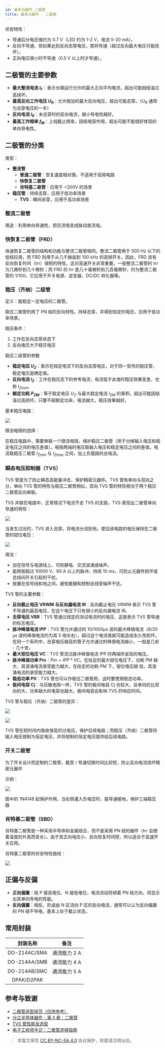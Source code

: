 ```yaml
---
id: 基本元器件-二极管
title: 基本元器件 - 二极管
---
```


伏安特性：

- 导通后分电压值约为 0.7 V（LED 约为 1-2 V，电流 5-20 mA）。
- 反向不导通，但如果达到反向击穿电压，那将导通（超过反向最大电压可能烧坏）。
- 正向电压很小时不导通（0.5 V 以上时才导通）。

## 二极管的主要参数

- **最大整流电流 $I_F$**：表示长期运行允许的最大正向平均电流，超出可能因结温过高烧坏。
- **最高反向工作电压 $U_R$**：允许施加的最大反向电压，超出可能击穿。（$U_R$ 通常为击穿电压的一半）
- **反向电流 $I_R$**：未击穿时的反向电流，越小导电性越好。
- **最高工作频率 $f_M$**：上线截止频率。因结电容作用，超出可能不能很好体现的单向导电性。

## 二极管的分类

类型：

- **整流管**
    - **普通二极管**：恢复速度相对慢，不适用于高频电路
    - **快恢复二极管**
    - **肖特基二极管**：应用于 <200V 的场景
- **稳压管**：持续击穿，应用于低功率场景
    - **TVS**：瞬间击穿，应用于高功率场景

### 整流二极管

用途：利用单向导通性，把交流电变成脉动直流电。

### 快恢复二极管（FRD）

快速恢复二极管的结构和功能与整流二极管相同。整流二极管用于 500 Hz 以下的低频应用，而 FRD 则用于从几千赫兹到 100 kHz 的高频开关。因此，FRD 具有反向恢复时间（trr）很短的特性，这对高速开关非常重要。一般整流二极管的 trr 为几微秒到几十微秒；而 FRD 的 trr 是几十毫微秒到几百毫微秒，约为整流二极管的 1/100。它应用于开关电源、逆变器、DC/DC 转化器等。

### 稳压（齐纳）二级管

定义：能稳定一定电压的二极管。

稳压二极管利用了 PN 结的反向特性。持续击穿，并得到恒定的电压，应用于低功率场景。

稳压条件：

1. 工作在反向击穿状态下
2. 反向电压大于稳压电压

稳压二级管的参数

- **稳定电压 $U_Z$**：表示在规定电流下的反向击穿电压，对于同一型号的稳压管，稳定电压是确定值。
- **反向电流 $I_Z$**：工作在稳压态下的参考电流，电流低于此值时稳压效果变差，也称 ${I_Z}_{min}$。
- **额定功耗 $P_{ZM}$**：等于稳定电压 $U_Z$ 与最大稳定电流 $I_{ZM}$ 的乘积。超出可能因结温过高损坏。只要不超额定功率，电流越大，稳压效果越好。

基本稳压电路：

![](https://wiki-media-1253965369.cos.ap-guangzhou.myqcloud.com/img/20210605133717.png)

限流电阻的选择：

在稳压电路中，需要串联一个限流电阻，保护稳压二极管（用于分掉输入电压和稳定电压之间的电压差值）。电阻两端的电压取输入电压和稳定电压之间的差值，电流取稳压二极管 ${I_Z}_{min}$ 与 ${I_Z}_{max}$ 之间，加上负载路的总电流。

### 瞬态电压抑制器（TVS）

TVS 管是为了防止瞬态高能量冲击，保护精密元器件。TVS 管有单向与双向之分，单向 TVS 管的特性与稳压二极管相似，双向 TVS 管的特性相当于两个稳压二极管反向串联。

TVS 并联在电路中，正常情况下电流不走 TVS 的支路，TVS 表现出二极管单向导通的特性：

![](https://wiki-media-1253965369.cos.ap-guangzhou.myqcloud.com/img/20210725114841.png)

当发生过压时，TVS 进入击穿，将电流分流到地，使后续电路的电压保持在二极管的钳位电压：

![](https://wiki-media-1253965369.cos.ap-guangzhou.myqcloud.com/img/20210725114952.png)

用法：

- 加在信号与电源线上，可防静电、交流浪涌或噪声。
- 能释放超过 10000 V、60 A 以上的脉冲，持续 10 ms，可防止元器件损坏或总线间开关引起的干扰。
- 放置在信号线和地之间，避免数据和控制总线受噪声干扰。

TVS 管的主要参数：

- **反向截止电压 VRWM 与反向漏电流 IR**：反向截止电压 VRWM 表示 TVS 管不导通的最高电压，在这个电压下只有很小的反向漏电流 IR。
- **击穿电压 VBR**：TVS 管通过规定的测试电流时的电压，这是表示 TVS 管导通的标志电压。
- **脉冲峰值电流 IPP**：TVS 管允许通过的 10/1000μs 波的最大峰值电流（8/20 μs 波的峰值电流约为其 5 倍左右），超过这个电流值就可能造成永久性损坏。在同一个系列中，击穿电压越高的管子允许通过的峰值电流越小，一般是几安 - 几十安。
- **最大钳位电压 VC**：TVS 管流过脉冲峰值电流 IPP 时两端所呈现的电压。
- **脉冲峰值功率 Pm**：$Pm=IPP*VC$。在给定的最大钳位电压下，功耗 PM 越大，其浪涌电流承受能力越大，在给定的功耗 PM 下，钳位电压越 低，其浪涌电流的承受能力越大。
- **稳态功率 P0**：TVS 管也可以作稳压二极管用，这时要使用稳态功率。
- **极间电容 Cj**：与压敏电阻一样，TVS 管的极间电容 Cj 也较大，且单向的比双向的大，功率越大的电容也越大，极间电容会影响 TVS 的响应时间。

TVS 管与稳压（齐纳）二极管的差异：

![](https://wiki-media-1253965369.cos.ap-guangzhou.myqcloud.com/img/20210725115837.png)

![](https://wiki-media-1253965369.cos.ap-guangzhou.myqcloud.com/img/20210725121636.png)

TVS 管在短时间内吸收很高的过电压，保护后续电路；而稳压（齐纳）二极管将输入电压钳制为恒定电压，并将钳制的恒定电压提供给后续电路。

### 开关二极管

为了开关设计而定制的二极管，截至 / 导通切换时间比较短，防止反向电流烧坏精密元器件

示例：

![](https://wiki-media-1253965369.cos.ap-guangzhou.myqcloud.com/img/20210605134740.png)

图中的 1N4148 起保护作用，当右侧灌入负电压时，能导通接地，保护三端稳压器

### 肖特基二极管（SBD）

肖特基二极管是一种采用半导体和金属结合，而不是采用 PN 结的器件（trr 会随着温度的升高而变长）。由于其正向电压小，反向恢复时间短，所以适合于高速开关应用。

肖特基二极管的伏安特性曲线：

![](https://wiki-media-1253965369.cos.ap-guangzhou.myqcloud.com/img/20210725123204.png)

## 正偏与反偏

- **正向偏置**：指 P 接高电位、N 接低电位，电流流动将顺着 PN 结方向，将显示出其单向导电的性能。
- **反向偏置**：相反，形成由 N 区流向 P 区的反向电流，通常可以认为反向偏置的 PN 结不导电，基本上处于截止状态。

## 常用封装

|   封装名称   |     备注     |
| :----------: | :----------: |
| DO-214AC/SMA | 通流能力 2 A |
| DO-214AA/SMB | 通流能力 4 A |
| DO-214AB/SMC | 通流能力 5 A |
|  DPAK/D2PAK  |              |

## 参考与致谢

- [二极管选型规范（仅供参考）](https://mp.weixin.qq.com/s/5H46gHF3RjfWq_1rkswTjw)
- [分立半导体器件 - 第 Ⅱ 章：二极管](https://toshiba-semicon-storage.com/cn/semiconductor/knowledge/e-learning/discrete.html)
- [TVS 管性能及选型](https://mp.weixin.qq.com/s?__biz=MzAxNDAyMzc0Mg==&mid=2683480567&idx=1&sn=15304136c6e9a478f2096982c5048155&chksm=819fa4a6b6e82db053ec4a5a26c05e7b160c4f2b13a300e1d6aadd5b815343d017b0d34bbe8c&scene=132#wechat_redirect)
- [电子工程师手记：二极管选择指南](https://haipeng.me/2021/01/27/diode-guide/)

> 本篇文章受 [CC BY-NC-SA 4.0](https://creativecommons.org/licenses/by/4.0/deed.zh) 协议保护，转载请注明出处。

